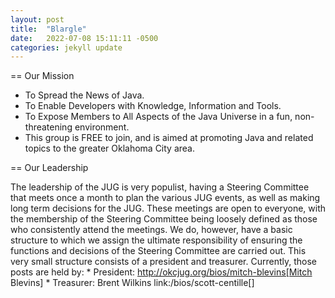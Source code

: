 ```yaml
---
layout: post
title:  "Blargle"
date:   2022-07-08 15:11:11 -0500
categories: jekyll update
---
```

== Our Mission

* To Spread the News of Java.
* To Enable Developers with Knowledge,
Information and Tools.
* To Expose Members to All Aspects of the Java Universe in a fun,
non-threatening
environment.
* This group is FREE to join, and is aimed at promoting Java and related
topics to the greater Oklahoma City area.

== Our Leadership

The leadership of the JUG is very populist, having a Steering Committee
that meets once a month to plan the various JUG events, as well as
making long term decisions for the JUG. These meetings are open to
everyone, with the membership of the Steering Committee being loosely
defined as those who consistently attend the meetings. We do, however,
have a basic structure to which we assign the ultimate responsibility of
ensuring the functions and decisions of the Steering Committee are
carried out. This very small structure consists of a president and
treasurer. Currently, those posts are held by: * President:
http://okcjug.org/bios/mitch-blevins[Mitch Blevins] * Treasurer: Brent
Wilkins link:/bios/scott-centille[]

[jekyll-docs]: https://jekyllrb.com/docs/home
[jekyll-gh]:   https://github.com/jekyll/jekyll
[jekyll-talk]: https://talk.jekyllrb.com/